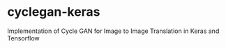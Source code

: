 # cyclegan-keras
Implementation of Cycle GAN for Image to Image Translation in Keras and Tensorflow
